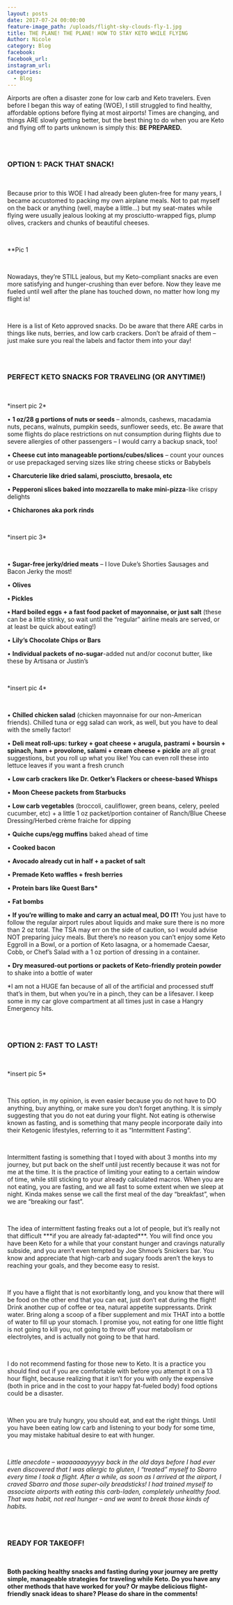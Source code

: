 ```yaml
---
layout: posts
date: 2017-07-24 00:00:00
feature-image_path: /uploads/flight-sky-clouds-fly-1.jpg
title: THE PLANE! THE PLANE! HOW TO STAY KETO WHILE FLYING
Author: Nicole
category: Blog
facebook:
facebook_url:
instagram_url:
categories:
  - Blog
---
```


Airports are often a disaster zone for low carb and Keto travelers. Even before I began this way of eating (WOE), I still struggled to find healthy, affordable options before flying at most airports! Times are changing, and things ARE slowly getting better, but the best thing to do when you are Keto and flying off to parts unknown is simply this: **BE PREPARED.**

### &nbsp;

### OPTION 1: PACK THAT SNACK!

&nbsp;

Because prior to this WOE I had already been gluten-free for many years, I became accustomed to packing my own airplane meals. Not to pat myself on the back or anything (well, maybe a little…) but my seat-mates while flying were usually jealous looking at my prosciutto-wrapped figs, plump olives, crackers and chunks of beautiful cheeses.

&nbsp;

\*\*Pic 1

&nbsp;

Nowadays, they’re STILL jealous, but my Keto-compliant snacks are even more satisfying and hunger-crushing than ever before. Now they leave me fueled until well after the plane has touched down, no matter how long my flight is!

&nbsp;

Here is a list of Keto approved snacks. Do be aware that there ARE carbs in things like nuts, berries, and low carb crackers. Don’t be afraid of them – just make sure you real the labels and factor them into your day!

### &nbsp;

### PERFECT KETO SNACKS FOR TRAVELING (OR ANYTIME!)

&nbsp;

\*insert pic 2\*

• **1 oz/28 g portions of nuts or seeds** – almonds, cashews, macadamia nuts, pecans, walnuts, pumpkin seeds, sunflower seeds, etc. Be aware that some flights do place restrictions on nut consumption during flights due to severe allergies of other passengers – I would carry a backup snack, too!

• **Cheese cut into manageable portions/cubes/slices** – count your ounces or use prepackaged serving sizes like string cheese sticks or Babybels

• **Charcuterie like dried salami, prosciutto, bresaola, etc**

• **Pepperoni slices baked into mozzarella to make mini-pizza**-like crispy delights

• **Chicharones aka pork rinds**

&nbsp;

\*insert pic 3\*

&nbsp;

• **Sugar-free jerky/dried meats** – I love Duke’s Shorties Sausages and Bacon Jerky the most!

• **Olives**

**• Pickles**

**• Hard boiled eggs + a fast food packet of mayonnaise, or just salt** (these can be a little stinky, so wait until the “regular” airline meals are served, or at least be quick about eating!)

• **Lily’s Chocolate Chips or Bars**

• **Individual packets of no-sugar**-added nut and/or coconut butter, like these by Artisana or Justin’s

&nbsp;

\*insert pic 4\*

&nbsp;

• **Chilled chicken salad** (chicken mayonnaise for our non-American friends). Chilled tuna or egg salad can work, as well, but you have to deal with the smelly factor!

• **Deli meat roll-ups: turkey + goat cheese + arugula, pastrami + boursin + spinach, ham + provolone, salami + cream cheese + pickle** are all great suggestions, but you roll up what you like! You can even roll these into lettuce leaves if you want a fresh crunch

• **Low carb crackers like Dr. Oetker’s Flackers or cheese-based Whisps**

• **Moon Cheese packets from Starbucks**

• **Low carb vegetables** (broccoli, cauliflower, green beans, celery, peeled cucumber, etc) + a little 1 oz packet/portion container of Ranch/Blue Cheese Dressing/Herbed cr&egrave;me fraiche for dipping

• **Quiche cups/egg muffins** baked ahead of time

• **Cooked bacon**

• **Avocado already cut in half + a packet of salt**

• **Premade Keto waffles + fresh berries**

• **Protein bars like Quest Bars\***

• **Fat bombs**

• **If you’re willing to make and carry an actual meal, DO IT!** You just have to follow the regular airport rules about liquids and make sure there is no more than 2 oz total. The TSA may err on the side of caution, so I would advise NOT preparing juicy meals. But there’s no reason you can’t enjoy some Keto Eggroll in a Bowl, or a portion of Keto lasagna, or a homemade Caesar, Cobb, or Chef’s Salad with a 1 oz portion of dressing in a container.

• **Dry measured-out portions or packets of Keto-friendly protein powder** to shake into a bottle of water

\*I am not a HUGE fan because of all of the artificial and processed stuff that’s in them, but when you’re in a pinch, they can be a lifesaver. I keep some in my car glove compartment at all times just in case a Hangry Emergency hits.

### &nbsp;

### OPTION 2: FAST TO LAST!

&nbsp;

\*insert pic 5\*

&nbsp;

This option, in my opinion, is even easier because you do not have to DO anything, buy anything, or make sure you don’t forget anything. It is simply suggesting that you do not eat during your flight. Not eating is otherwise known as fasting, and is something that many people incorporate daily into their Ketogenic lifestyles, referring to it as “Intermittent Fasting”.

&nbsp;

Intermittent fasting is something that I toyed with about 3 months into my journey, but put back on the shelf until just recently because it was not for me at the time. It is the practice of limiting your eating to a certain window of time, while still sticking to your already calculated macros. When you are not eating, you are fasting, and we all fast to some extent when we sleep at night. Kinda makes sense we call the first meal of the day “breakfast”, when we are “breaking our fast”.

&nbsp;

The idea of intermittent fasting freaks out a lot of people, but it’s really not that difficult \*\*\*if you are already fat-adapted\*\*\*. You will find once you have been Keto for a while that your constant hunger and cravings naturally subside, and you aren’t even tempted by Joe Shmoe’s Snickers bar. You know and appreciate that high-carb and sugary foods aren’t the keys to reaching your goals, and they become easy to resist.

&nbsp;

If you have a flight that is not exorbitantly long, and you know that there will be food on the other end that you can eat, just don’t eat during the flight! Drink another cup of coffee or tea, natural appetite suppressants. Drink water. Bring along a scoop of a fiber supplement and mix THAT into a bottle of water to fill up your stomach. I promise you, not eating for one little flight is not going to kill you, not going to throw off your metabolism or electrolytes, and is actually not going to be that hard.

&nbsp;

I do not recommend fasting for those new to Keto. It is a practice you should find out if you are comfortable with before you attempt it on a 13 hour flight, because realizing that it isn’t for you with only the expensive (both in price and in the cost to your happy fat-fueled body) food options could be a disaster.

&nbsp;

When you are truly hungry, you should eat, and eat the right things. Until you have been eating low carb and listening to your body for some time, you may mistake habitual desire to eat with hunger.

&nbsp;

*Little anecdote – waaaaaaayyyyy back in the old days before I had ever even discovered that I was allergic to gluten, I “treated” myself to Sbarro every time I took a flight. After a while, as soon as I arrived at the airport, I craved Sbarro and those super-oily breadsticks! I had trained myself to associate airports with eating this carb-laden, completely unhealthy food. That was habit, not real hunger – and we want to break those kinds of habits.*

### &nbsp;

### READY FOR TAKEOFF!

&nbsp;

**Both packing healthy snacks and fasting during your journey are pretty simple, manageable strategies for traveling while Keto. Do you have any other methods that have worked for you? Or maybe delicious flight-friendly snack ideas to share? Please do share in the comments!**